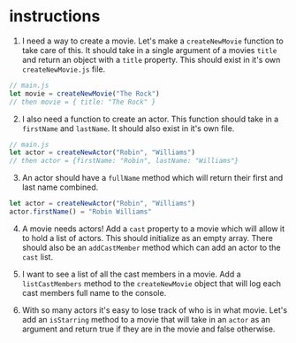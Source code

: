 # instructions

1. I need a way to create a movie. Let's make a `createNewMovie` function to take care of this. It should take in a single argument of a movies `title` and return an object with a `title` property. This should exist in it's own `createNewMovie.js` file.

```js
// main.js
let movie = createNewMovie("The Rock")
// then movie = { title: "The Rock" }
```

2. I also need a function to create an actor. This function should take in a `firstName` and `lastName`. It should also exist in it's own file.

```js
// main.js
let actor = createNewActor("Robin", "Williams")
// then actor = {firstName: "Robin", lastName: "Williams"}
```

3. An actor should have a `fullName` method which will return their first and last name combined.

```js
let actor = createNewActor("Robin", "Williams")
actor.firstName() = "Robin Williams"
```

4. A movie needs actors! Add a `cast` property to a movie which will allow it to hold a list of actors. This should initialize as an empty array. There should also be an `addCastMember` method which can add an actor to the `cast` list.

5. I want to see a list of all the cast members in a movie. Add a `listCastMembers` method to the `createNewMovie` object that will log each cast members full name to the console.

6. With so many actors it's easy to lose track of who is in what movie. Let's add an `isStarring` method to a movie that will take in an `actor` as an argument and return true if they are in the movie and false otherwise. 
